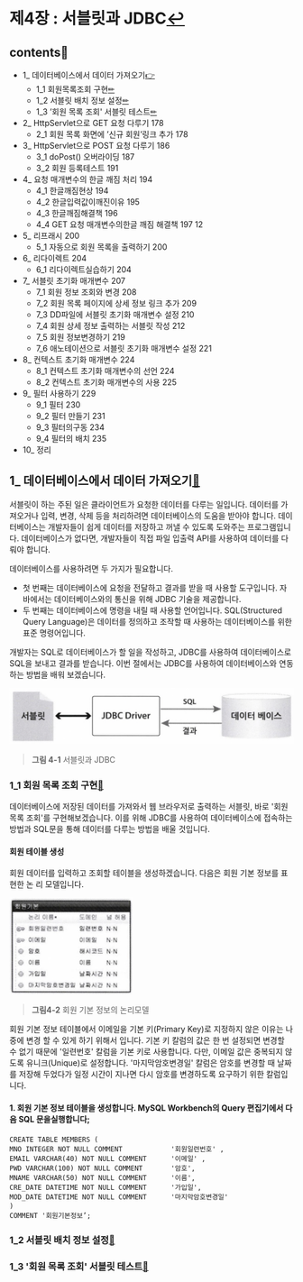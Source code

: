 # 제4장 : 서블릿과 JDBC[↩](../../)

## contents📑<a id='contents'></a>

* 1_ 데이터베이스에서 데이터 가져오기[👉](#1)
    * 1_1 회원목록조회 구현[✏](#1_1)
    * 1_2 서블릿 배치 정보 설정[✏](#1_2) 
    * 1_3 ’회원 목록 조회' 서블릿 테스트[✏](#1_3) 
* 2_ HttpServlet으로 GET 요청 다루기 178 
    * 2_1 회원 목록 화면에 ’신규 회원’링크 추가 178 
* 3_ HttpServlet으로 POST 요청 다루기 186 
    * 3_1 doPost() 오버라이딩 187 
    * 3_2 회원 등록테스트 191 
* 4_ 요청 매개변수의 한글 깨짐 처리 194 
    * 4_1 한글깨짐현상 194 
    * 4_2 한글입력값이깨진이유 195 
    * 4_3 한글깨짐해결책 196 
    * 4_4 GET 요청 매개변수의한글 깨짐 해결책 197 12 
* 5_ 리프래시 200 
    * 5_1 자동으로 회원 목록을 출력하기 200 
* 6_ 리다이렉트 204 
    * 6_1 리다이렉트실습하기 204 
* 7_ 서블릿 초기화 매개변수 207 
    * 7_1 회원 정보 조회와 변경 208 
    * 7_2 회원 목록 페이지에 상세 정보 링크 추가 209 
    * 7_3 DD파일에 서블릿 초기화 매개변수 설정 210 
    * 7_4 회원 상세 정보 출력하는 서블릿 작성 212 
    * 7_5 회원 정보변경하기 219 
    * 7_6 애노테이션으로 서블릿 초기화 매개변수 설정 221 
* 8_ 컨텍스트 초기화 매개변수 224 
    * 8_1 컨텍스트 초기화 매개변수의 선언 224 
    * 8_2 컨텍스트 초기화 매개변수의 사용 225 
* 9_ 필터 사용하기 229 
    * 9_1 필터 230 
    * 9_2 필터 만들기 231 
    * 9_3 필터의구동 234 
    * 9_4 필터의 배치 235 
* 10_ 정리

## 1_ 데이터베이스에서 데이터 가져오기[📑](#contents)<a id='1'></a>

 서블릿이 하는 주된 일은 클라이언트가 요청한 데이터를 다루는 일입니다. 데이터를 가져오거나 입력, 변경, 삭제 등을 처리하려면 데이터베이스의 도움을 받아야 합니다. 데이터베이스는 개발자들이 쉽게 데이터를 저장하고 꺼낼 수 있도록 도와주는 프로그램입니다. 데이터베이스가 없다면, 개발자들이 직접 파일 입출력 API를 사용하여 데이터를 다뤄야 합니다. 

데이터베이스를 사용하려면 두 가지가 필요합니다. 

* 첫 번째는 데이터베이스에 요청을 전달하고 결과를 받을 때 사용할 도구입니다. 자바에서는 데이터베이스와의 통신을 위해 JDBC 기술을 제공합니다. 
* 두 번째는 데이터베이스에 명령을 내릴 때 사용할 언어입니다. SQL(Structured Query Language)은 데이터를 정의하고 조작할 때 사용하는 데이터베이스를 위한 표준 명령어입니다. 

 개발자는 SQL로 데이터베이스가 할 일을 작성하고, JDBC를 사용하여 데이터베이스로 SQL을 보내고 결과를 받습니다. 이번 절에서는 JDBC를 사용하여 데이터베이스와 연동하는 방법을 배워 보겠습니다.

![](./image/4_1.png)

> **그림 4-1** 서블릿과 JDBC

### 1_1 회원 목록 조회 구현[📑](#contents)<a id='1_1'></a>

 데이터베이스에 저장된 데이터를 가져와서 웹 브라우저로 출력하는 서블릿, 바로 '회원 목록 조회'를 구현해보겠습니다. 이를 위해 JDBC를 사용하여 데이터베이스에 접속하는 방법과 SQL문을 통해 데이터를 다루는 방법을 배울 것입니다.

#### 회원 테이블 생성

 회원 데이터를 입력하고 조회할 테이블을 생성하겠습니다. 다음은 회원 기본 정보를 표현한 논 리 모델입니다.

![](./image/4_2.png)

> **그림4-2** 회원 기본 정보의 논리모델

 회원 기본 정보 테이블에서 이메일을 기본 키(Primary Key)로 지정하지 않은 이유는 나중에 변경 할 수 있게 하기 위해서 입니다. 기본 키 칼럼의 값은 한 번 설정되면 변경할 수 없기 때문에 '일련번호' 칼럼을 기본 키로 사용합니다. 다만, 이메일 값은 중복되지 않도록 유니크(Unique)로 설정합니다. '마지막암호변경일' 칼럼은 암호를 변경할 때 날짜를 저장해 두었다가 일정 시간이 지나면 다시 암호를 변경하도록 요구하기 위한 칼럼입니다.

#### 1. 회원 기본 정보 테이블을 생성합니다. MySQL Workbench의 Query 편집기에서 다음 SQL 문을실행합니다;

```mysql
CREATE TABLE MEMBERS (
MNO INTEGER NOT NULL COMMENT			'회원일련번호' ,
EMAIL VARCHAR(40) NOT NULL COMMENT		'이메일' ,
PWD VARCHAR(100) NOT NULL COMMENT		'암호',
MNAME VARCHAR(50) NOT NULL COMMENT		'이름',
CRE_DATE DATETIME NOT NULL COMMENT		'가입일',
MOD_DATE DATETIME NOT NULL COMMENT		'마지막암호변경일'
)
COMMENT '회원기본정보’;
```



### 1_2 서블릿 배치 정보 설정[📑](#contents)<a id='1_2'></a>

### 1_3 '회원 목록 조회' 서블릿 테스트[📑](#contents)<a id='1_3'></a>



